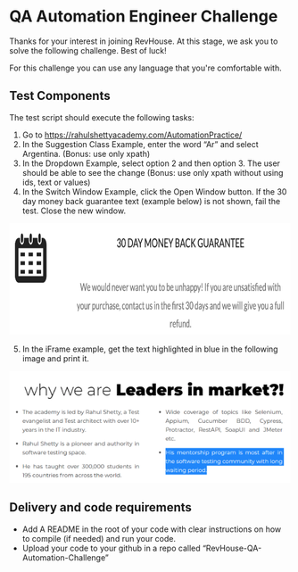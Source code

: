 # QA Automation Engineer Challenge

Thanks for your interest in joining RevHouse. At this stage, we ask you to solve the following
challenge. Best of luck!

For this challenge you can use any language that you're comfortable with.


## Test Components

The test script should execute the following tasks:
1. Go to https://rahulshettyacademy.com/AutomationPractice/
2. In the Suggestion Class Example, enter the word “Ar” and select Argentina.
(Bonus: use only xpath)
3. In the Dropdown Example, select option 2 and then option 3. The user should be able to
see the change
(Bonus: use only xpath without using ids, text or values)
4. In the Switch Window Example, click the Open Window button. If the 30 day money back
guarantee text (example below) is not shown, fail the test. Close the new window.

<p align="center">
<img src="example.png" title="example" width="600" height="200">
<div align="center"></div>
</p>

5. In the iFrame example, get the text highlighted in blue in the following image and print it.

<p align="center">
<img src="example2.png" title="example" width="600" height="200">
<div align="center"></div>
</p>


## Delivery and code requirements

- Add A README in the root of your code with clear instructions on how to compile (if
needed) and run your code.
- Upload your code to your github in a repo called “RevHouse-QA-Automation-Challenge” 
